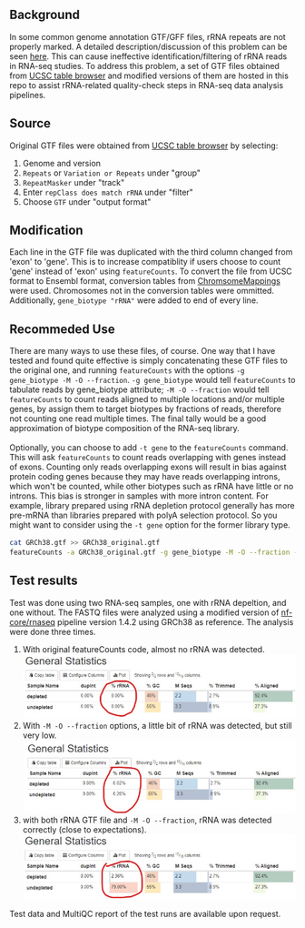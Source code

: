 ## Background
In some common genome annotation GTF/GFF files, rRNA repeats are not properly marked. A detailed description/discussion of this problem can be seen [here](http://seqanswers.com/forums/showthread.php?t=41868). This can cause ineffective identification/filtering of rRNA reads in RNA-seq studies. To address this problem, a set of GTF files obtained from [UCSC table browser](https://genome.ucsc.edu/cgi-bin/hgTables) and modified versions of them are hosted in this repo to assist rRNA-related quality-check steps in RNA-seq data analysis pipelines.
## Source
Original GTF files were obtained from [UCSC table browser](https://genome.ucsc.edu/cgi-bin/hgTables) by selecting:
1. Genome and version
2. `Repeats` or `Variation or Repeats` under "group"
3. `RepeatMasker` under "track"
4. Enter `repClass does match rRNA` under "filter"
5. Choose `GTF` under "output format"
## Modification
Each line in the GTF file was duplicated with the third column changed from 'exon' to 'gene'. This is to increase compatiblity if users choose to count 'gene' instead of 'exon' using `featureCounts`. 
To convert the file from UCSC format to Ensembl format, conversion tables from [ChromsomeMappings](https://github.com/dpryan79/ChromosomeMappings) were used. Chromosomes not in the conversion tables were ommitted.<br>
Additionally, `gene_biotype "rRNA"` were added to end of every line.
## Recommeded Use
There are many ways to use these files, of course. One way that I have tested and found quite effective is simply concatenating these GTF files to the original one, and running `featureCounts` with the options `-g gene_biotype -M -O --fraction`. `-g gene_biotype` would tell `featureCounts` to tabulate reads by gene_biotype attribute; `-M -O --fraction` would tell `featureCounts` to count reads aligned to multiple locations and/or multiple genes, by assign them to target biotypes by fractions of reads, therefore not counting one read multiple times. The final tally would be a good approximation of biotype composition of the RNA-seq library.<br><br>
Optionally, you can choose to add `-t gene` to the `featureCounts` command. This will ask `featureCounts` to count reads overlapping with genes instead of exons. Counting only reads overlapping exons will result in bias against protein coding genes because they may have reads overlapping introns, which won't be counted, while other biotypes such as rRNA have little or no introns. This bias is stronger in samples with more intron content. For example, library prepared using rRNA depletion protocol generally has more pre-mRNA than libraries prepared with polyA selection protocol. So you might want to consider using the `-t gene` option for the former library type.
```bash
cat GRCh38.gtf >> GRCh38_original.gtf
featureCounts -a GRCh38_original.gtf -g gene_biotype -M -O --fraction -p -o sample_biotype.featureCounts.txt -s 0 sample.bam
```
## Test results
Test was done using two RNA-seq samples, one with rRNA depeltion, and one without. The FASTQ files were analyzed using a modified version of [nf-core/rnaseq](https://github.com/nf-core/rnaseq) pipeline version 1.4.2 using GRCh38 as reference. The analysis were done three times.
1. With original featureCounts code, almost no rRNA was detected.
![original result](/image/original.jpg)
2. With `-M -O --fraction` options, a little bit of rRNA was detected, but still very low.
![without rRNA GTF](/image/without_rRNA_gtf.jpg)
3. with both rRNA GTF file and `-M -O --fraction`, rRNA was detected correctly (close to expectations).
![with rRNA GTF](/image/with_rRNA_gtf.jpg)

Test data and MultiQC report of the test runs are available upon request.
